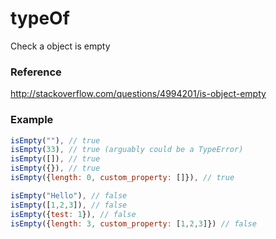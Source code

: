 # typeOf
Check a object is empty

### Reference
http://stackoverflow.com/questions/4994201/is-object-empty

### Example
```js
isEmpty(""), // true
isEmpty(33), // true (arguably could be a TypeError)
isEmpty([]), // true
isEmpty({}), // true
isEmpty({length: 0, custom_property: []}), // true

isEmpty("Hello"), // false
isEmpty([1,2,3]), // false
isEmpty({test: 1}), // false
isEmpty({length: 3, custom_property: [1,2,3]}) // false
```